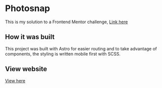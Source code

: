 # Photosnap

This is my solution to a Frontend Mentor challenge, <a target="_blank" href="https://www.frontendmentor.io/challenges/photosnap-multipage-website-nMDSrNmNW">Link here</a>

## How it was built

This project was built with Astro for easier routing and to take advantage of components, the styling is written mobile first with SCSS.

## View website

<a target="_blank" href="https://incandescent-starlight-72a792.netlify.app/">View here</a>
